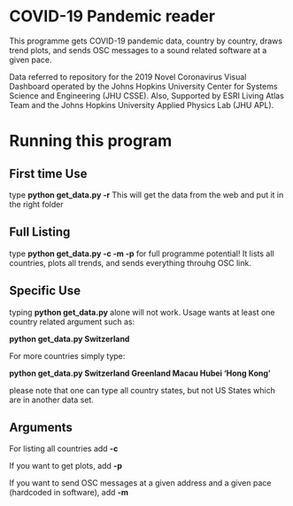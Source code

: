 # COVID-19 Pandemic reader

This programme gets COVID-19 pandemic data, country by country, draws trend plots, and sends OSC messages to a sound related software at a given pace.

Data referred to repository for the 2019 Novel Coronavirus Visual Dashboard operated by the Johns Hopkins University Center for Systems Science and Engineering (JHU CSSE). Also, Supported by ESRI Living Atlas Team and the Johns Hopkins University Applied Physics Lab (JHU APL).

# Running this program

## First time Use

type <b>python get_data.py -r</b> This will get the data from the web and put it in the right folder

## Full Listing

type <b>python get_data.py -c -m -p</b> for full programme potential! It lists all countries, plots all trends, and sends everything throuhg OSC link.

## Specific Use

typing <b>python get_data.py</b> alone will not work. Usage wants at least one country related argument such as:

<b>python get_data.py Switzerland</b>

For more countries simply type:

<b>python get_data.py Switzerland Greenland Macau Hubei ‘Hong Kong’</b>

please note that one can type all country states, but not US States which are in another data set.

## Arguments

For listing all countries add <b>-c</b>

If you want to get plots, add <b>-p</b>

If you want to send OSC messages at a given address and a given pace (hardcoded in software), add <b>-m</b>